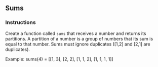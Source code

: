 ## Sums

### Instructions

Create a function called `sums` that receives a number and returns its
partitions.
A partition of a number is a group of numbers that its sum is equal to that
number.
Sums must ignore duplicates ([1,2] and [2,1] are duplicates).

Example:
sums(4) = [[1, 3], [2, 2], [1, 1, 2], [1, 1, 1, 1]]